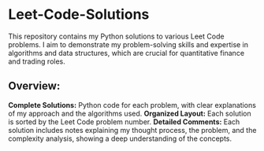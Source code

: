 # Leet-Code-Solutions
This repository contains my Python solutions to various Leet Code problems. I aim to demonstrate my problem-solving skills and expertise in algorithms and data structures, which are crucial for quantitative finance and trading roles.

## Overview:

**Complete Solutions:** Python code for each problem, with clear explanations of my approach and the algorithms used.
**Organized Layout:** Each solution is sorted by the Leet Code problem number.
**Detailed Comments:** Each solution includes notes explaining my thought process, the problem, and the complexity analysis, showing a deep understanding of the concepts.
